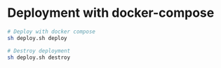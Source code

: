 
# Deployment with docker-compose

```bash
# Deploy with docker compose
sh deploy.sh deploy

# Destroy deployment
sh deploy.sh destroy
```